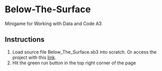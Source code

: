 # Below-The-Surface
Minigame for Working with Data and Code A3

## Instructions
1. Load source file Below_The_Surface.sb3 into scratch. Or access the project with this [link](https://scratch.mit.edu/projects/923463137/).
2. Hit the green run button in the top right corner of the page